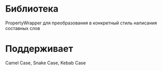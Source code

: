 # Библиотека
PropertyWrapper для преобразования в конкретный стиль написания составных слов

# Поддерживает 
Camel Case, Snake Case, Kebab Case
